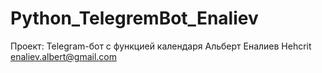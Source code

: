 # Python_TelegremBot_Enaliev

Проект: Telegram-бот с функцией календаря
Альберт Еналиев
Hehcrit
enaliev.albert@gmail.com
